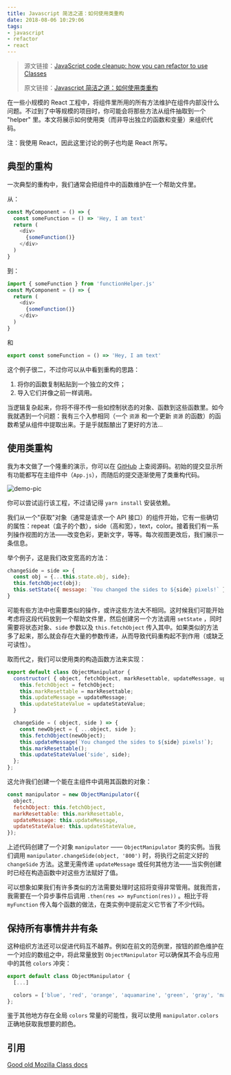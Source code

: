 ```yaml
---
title: Javascript 简洁之道：如何使用类重构
date: 2018-08-06 10:29:06
tags:
- javascript
- refactor
- react
---
```


> 源文链接：[JavaScript code cleanup: how you can refactor to use Classes](https://medium.freecodecamp.org/javascript-code-cleanup-how-you-can-refactor-to-use-classes-3948118e4468)
>
> 原文链接：[Javascript 简洁之道：如何使用类重构](http://blog.joouis.com/2018/08/06/how-you-can-refactor-to-use-classes/)



在一些小规模的 React 工程中，将组件里所用的所有方法维护在组件内部没什么问题。不过到了中等规模的项目时，你可能会将那些方法从组件抽取到一个 "helper" 里。本文将展示如何使用类（而非导出独立的函数和变量）来组织代码。

注：我使用 React，因此这里讨论的例子也均是 React 所写。

## 典型的重构

一次典型的重构中，我们通常会把组件中的函数维护在一个帮助文件里。

从：

```javascript
const MyComponent = () => {
  const someFunction = () => 'Hey, I am text'
  return (
    <div>
      {someFunction()}
    </div>
  )
}
```

到：

```javascript
import { someFunction } from 'functionHelper.js'
const MyComponent = () => {
  return (
    <div>
      {someFunction()}
    </div>
  )
}
```

和

```javascript
export const someFunction = () => 'Hey, I am text'
```

这个例子很二，不过你可以从中看到重构的思路：

1. 将你的函数复制粘贴到一个独立的文件；
2. 导入它们并像之前一样调用。

当逻辑复杂起来，你将不得不传一些如控制状态的对象、函数到这些函数里。如今我就遇到一个问题：我有三个入参相同（一个 `资源` 和一个更新 `资源` 的函数）的函数希望从组件中提取出来。于是乎就酝酿出了更好的方法...

## 使用类重构

我为本文做了一个隆重的演示，你可以在 [GitHub](https://github.com/AmberWilkie/class-demo) 上查阅源码。初始的提交显示所有功能都写在主组件中（`App.js`），而随后的提交逐渐使用了类重构代码。



![demo-pic](https://cdn-images-1.medium.com/max/2000/1*2Dj3heIrZkJLPmYdtkHICg.png)



你可以尝试运行该工程，不过请记得 `yarn install` 安装依赖。

我们从一个"获取"对象（通常是请求一个 API 接口）的组件开始，它有一些确切的属性：repeat（盒子的个数），side（高和宽），text，color。接着我们有一系列操作视图的方法——改变色彩，更新文字，等等。每次视图更改后，我们展示一条信息。

举个例子，这是我们改变宽高的方法：

```javascript
changeSide = side => {
  const obj = {...this.state.obj, side};
  this.fetchObject(obj);
  this.setState({ message: `You changed the sides to ${side} pixels!` });
}
```

可能有些方法中也需要类似的操作，或许这些方法大不相同。这时候我们可能开始考虑将这段代码放到一个帮助文件里，然后创建另一个方法调用 `setState` ，同时需要将状态对象、`side` 参数以及 `this.fetchObject` 传入其中。如果类似的方法多了起来，那么就会存在大量的参数传递，从而导致代码重构起不到作用（或缺乏可读性）。

取而代之，我们可以使用类的构造函数方法来实现：

```javascript
export default class ObjectManipulator {
  constructor( { object, fetchObject, markResettable, updateMessage, updateStateValue } ) {
    this.fetchObject = fetchObject;
    this.markResettable = markResettable;
    this.updateMessage = updateMessage;
    this.updateStateValue = updateStateValue;
  }

  changeSide = ( object, side ) => {
    const newObject = { ...object, side };
    this.fetchObject(newObject);
    this.updateMessage(`You changed the sides to ${side} pixels!`);
    this.markResettable();
    this.updateStateValue('side', side);
  };
};
```

这允许我们创建一个能在主组件中调用其函数的对象：

```javascript
const manipulator = new ObjectManipulator({
  object,
  fetchObject: this.fetchObject,
  markResettable: this.markResettable,
  updateMessage: this.updateMessage,
  updateStateValue: this.updateStateValue,
});
```

上述代码创建了一个对象 `manipulator` —— `ObjectManipulator` 类的实例。当我们调用 `manipulator.changeSide(object, '800')` 时，将执行之前定义好的 `changeSide` 方法。这里无需传递 `updateMessage` 或任何其他方法——当实例创建时已经在构造函数中对这些方法赋好了值。

可以想象如果我们有许多类似的方法需要处理时这招将变得非常管用。就我而言，我需要在一个异步事件后调用 `.then(res => myFunction(res))` 。相比于将 `myFunction` 传入每个函数的做法，在类实例中提前定义它节省了不少代码。

## 保持所有事情井井有条

这种组织方法还可以促进代码互不越界。例如在前文的范例里，按钮的颜色维护在一个对应的数组之中，将此常量放到 `ObjectManipulator` 可以确保其不会与应用中的其他 `colors` 冲突：

```javascript
export default class ObjectManipulator {
  [...]

  colors = ['blue', 'red', 'orange', 'aquamarine', 'green', 'gray', 'magenta'];
};
```

鉴于其他地方存在全局 `colors` 常量的可能性，我可以使用 `manipulator.colors` 正确地获取我想要的颜色。

## 引用

[Good old Mozilla Class docs](https://developer.mozilla.org/en-US/docs/Web/JavaScript/Reference/Classes)
